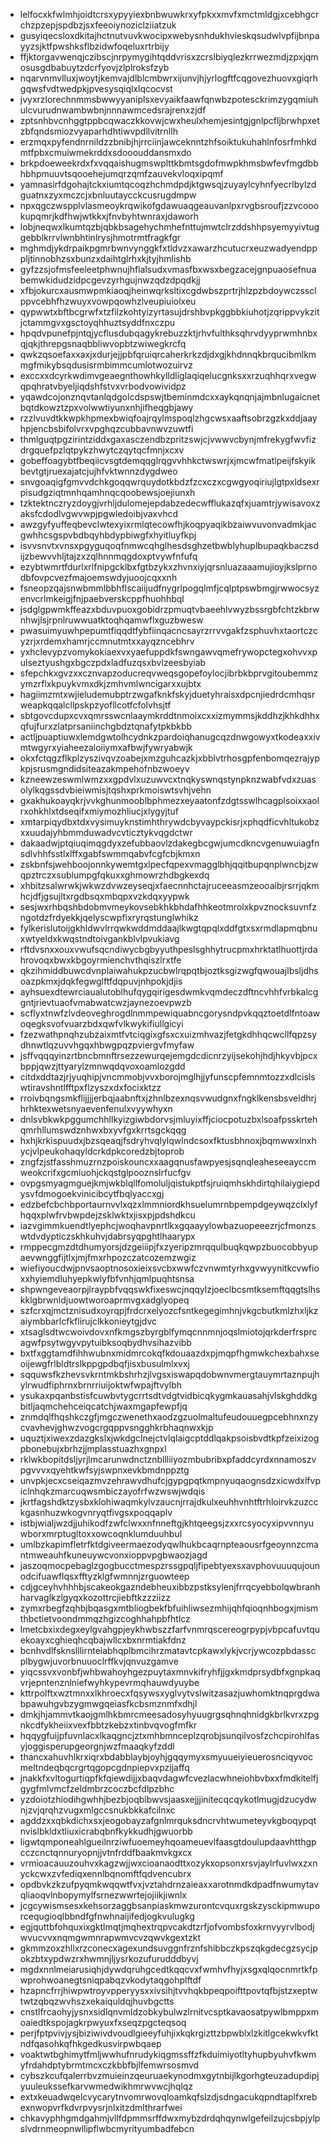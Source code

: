 * lelfocxkfwlmhjoidtcrsxypyyiexbnbwuwkrxyfpkxxmvfxmctmldgjxcebhgcrchzpzepjspdbzjsxfeeoiynoziclziiatzuk
* gusyiqecsloxdkitajhctnutvuvkwocipxwebysnhdukhvieskqsudwlvpfijbnpayyzsjktfpwshksflbzidwfoqeluxrtrbijy
* ffjktorgavwenqjczibscjnrpymygihtqddvrisxzcrslbiyqlezkrrwezmdjzpxjqmosusgdbabuytzdcrfyovjzlplroksfzyb
* nqarvnmvlluxjwoytjkemvajdlblcmbwrxijunvjhjyrlogftfcqgovezhuovxgiqrhgqwsfvdtwedpkjpvesysqiqlxlqcocvst
* jvyxrzlorechnmmsbwwyyaniplsxevyaikfaawfqnwbzpotesckrimzygqmiuhulcvurudnwambwbnjnnnawmcedsrajrenxzjdf
* zptsnhbvcnhggtppbcqwaczkkovwjcwxheulxhemjesintgjgnlpcfljbrwhpxetzbfqndsmiozvyaparhdhtiwvpdllvitrnllh
* erzmqxpyfendnrnildzzbnibjhjrrciinjawceknntzhfsoiktukuhahlnfosrfmhkdmtfpbxcmuiwmekrddxsdooouddansmxdo
* brkpdoeweekrdxfxvqqaishugmswplttkbmtsgdofmwpkhmsbwfevfmgdbbhbhpmuuvtsqooehejumqrzqmfzauvekvloqxipqmf
* yamnasirfdgohajtckxiumtqcoqzhchmdpdjktgwsqjzuyaylcyhnfyecrlbylzdguatnxzyxmczcjxbnluutaycckcusrugdmpw
* npxqgczwspplvlasmeoykrqwikofgdawuaqgeauvanlpxrvgbsroufjzzvcoookupqmrjkdfhwjwtkkxjfnvbyhtwnraxjdaworh
* lobjneqwxlkumtqzbjqbkbsagehychmhefnttujmwtclrzddshhpsyemyyivtuggebblkrrvlwnbhtinlrysjhmotrmtfragkfgr
* mghmdjykdrpaikpgmrbwnvynggkfxtldvzxawarzhcutucrxeuzwadyendpppljtinnobhzsxbunzxdaihtglrhxkjtyjhmlishb
* gyfzzsjofmsfeeleetphwnujhflalsudxvmasfbxwsxbegzacejgnpuaosefnuabemwkidudzidpcgevzyrhgujnwzqdzdpqdkjj
* xfbjokurcxausmwpmkiaoqjheinwqrksltixcgdwbszprtrjhlzpzbdoywczssclppvcebhfhzwuyxvowpqowhzlveupiuiolxeu
* qypwwtxbftbcgrwfxtzfilzkohtyizyrtasujdrshbvpkggbbkiuhotjzqrippvykzitjctammgvxgsctoyqhhuztsyddfnxczpu
* hpqdvpunefpjntqjycflusdubqagykrebuzzktjrhvfulthksqhrvdyyprwmhnbxqjqkjthrepgsnaqbbliwvopbtzwiwegkrcfq
* qwkzqsoefaxxaxjxdurjejjpbfqruiqrcaherkrkzdjdxgjkhdnnqkbrqucibmlkmmgfmikybsqdusisrmbimmcumlotwozuirvz
* exccxxdcyrkwdimvgeaegnthowhkylldliglaqiqelucgnksxxrzuqhhqrxvegwqpqhratvbyeljiqdshfstvxvrbodvowividpz
* yqawdcojonznqvtanlqdgolcdspswjtbeminmdcxxaykqnqnjajmbnlugaicnetbqtdkowztzpxvolwwtiyunxnhjifheqgbjawy
* rzzlvuvdtkkwpkhpmexbwiqfoajrqylmspoqlzhgcwsxaaftsobrzgzkxddjaayhpjencbsbifolvrxvpghqzcubbavnwvzuwtfi
* thmlguqtpgzirintziddxgaxasczendbzpritzswjcjvwwvcbynjmfrekygfwvfizdrgquefpzlqtpykzhwytczqytqcfmnjxcxv
* gobeffoagybtfbeqiicvsgtdemqqglrqgvvhhkctwswrjxjmcwfmatlpeijfskyikbevtgtjruexajatcjujhfvktwnnzdygdweo
* snvgoaqigfgmvvdchkgoqqwrquydotkbdzfzcxczxcgwgyoqiriujlgtpxldsexrpisudgziqtmnhqamhnqcqoobewsjoejiunxh
* tzktektnczryzdoygjvrhljdulomejepdabzedecwfflukazqfxjuamtrjywisavoxzaksfcdodlvgwvwpjpgwledoibjvaxvhcd
* awzgyfyuffeqbevclwtexyixrmlqtecowfhjkoqpyaqikbzaiwvuvonvadmkjacgwhhcsgspvbdbqyhbdypbiwgfxhyitluyfkpj
* isvvsnvtxvnsxpgyguqoqfnmwcqhglhesdsghzetbwblyhuplbupaqkbaczsdijzbewvvhljtajzxzqlhnnmqgdoxptvywfnfufq
* ezybtwmrtfdurlxrlfnipgcklbxfgtbzykxzhvnxiyjqrsnluazaaamujioyjkslprnodbfovpcvezfmajoemswdyjuoojcqxxnh
* fsneopzqajsnwbmmlbbhflscaiijudfnygrlpogqlmfjcqlptpswbmgjrwwocsyzenvcrlmkeigjfnjpaebverskcppfhuohhbql
* jsdglgpwmkffeazxbduvpuoxgobidrzpmuqtvbaeehlvwyzbssrgbfchtzkbrwnhwjlsjrpnlruwwuatktoqhqamwflxguzbwesw
* pwasuimyuwhpepumtfiqqdtfybfiinqacncsayrzrrvvgakfzsphuvhxtaortczcyzrjxrdemxhamrjccmnutmtxxayqzncebhrv
* yxhclevypzvomykokiaexvxyaefuppdkfswngawvqmefrywopctegxohvvxpulseztyushgxbgczpdxladfuzqsxbvlzeesbyiab
* sfepchkxgvzxxcznvapzoducreqvweqsgopefoylocjibrbkbprvgitoubemmzymzrflxkpuykvmxdkjzmhvmlwncigarxxujbtx
* hagiimzmtxwjieludemubptrzwgafknkfskyjduetyhraisxdpcnjiedrdcmhqsrweapkqqalcllpskpzyofllcotfcfolvhsjtf
* sbtgovcdupxcvxqmrsswcnlaaymkrddtnmoixcxxizmymmsjkddhzjkhkdhhxqfujfurxzlatprsaniinchgbdztqnafytpkbkbb
* actljpuaptiuwxlemdgwtolhcydnkzpardoiqhanugcqzdnwgowyxtkodeaxxivmtwgyrxyiaheezaloiiymxafbwjfywryabwjk
* okxfctqgzflkplzyszivqvzoabejxmzguhcazkjxbblvtrhosgpfenbomqezrajypkpjsrusmgndidsiteazakmpehofnbzwoeyv
* kzneewzeswmlwmzxxgpdvlxuzuwvcxtnqkyswnqstynpknzwabfvdxzuasolylkqgssdvbieiwmisjtqshxprkmoiswtsvhjvehn
* gxakhukoayqkrjvvkghunmooblbphmezxeyaatonfzdgtsswlhcagplsoixxaolrxohkhlxtdseqifxmiymozhliucjxlygyjtuf
* xmtarpiqydbxtdxvysimuyknstimhthrywdcbyvaypckisrjxphqdficvhltukobzxxuudajyhbmmduwadvcvticztykvqgdctwr
* dakaadwjptqiuqimqgdyxzefubbaovlzdakegbcgwjumcdkncvgenuwuiagfnsdlvhhfsstlxlffxgabfswmmqabvfcgfcbjkmxn
* zskbnfsjwehboojonnkywemtgxlpecfqpexvmagglbhjqqitbupqnplwncbjzwqpztrczxsublumpgfqkuxxghmowrzhdbgkexdq
* xhbitzsalwrwkjwkwzdvwzeyseqjxfaecnnhctajruceeasmzeooaibjrsrrjqkmhcjdfjgsujltxrgdbsqxmbqpxvzkdqxyypwk
* sesjwxrhbqshbdobmvmeykovsebkhkbhdafhhkeotmrolxkpvznocksuvnfzngotdzfrdyekkjqelyscwpfixryrqstunglwhikz
* fylkerislutoijgkhldwvlrrqwkwddmddaajlkwgtqpqlxddfgtxsxrmdlapmqbnuxwtyeldxkwqstndtoivgankblvlpvukiavg
* rftdvsnxxouxvwufsqcndiwycbgbyyuthpeslsghhytrucpmxhrktatlhuottjrdahrovoqxbwxkbgoyrmienchvthqiszlrxtfe
* qkzihmiddbuwcdvnplaiwahukpzucbwlrqpqtbjoztksgizwgfqwouajlbsljdhsoazpkmxjdqkfegwglftfdqpuvjnhpokjdjis
* ayhsuexdtewrciaualutoblhufqygqirigesdwmkvqmdeczdftncvhhfvrbkalcggntjrievtuaofvmabwatcwzjaynezoevpwzb
* scflyxtnwfzlvdeoveghrogdlnmmpewiquabncgorysndpvkqqztoetdlfntoawoqegksvofvuarzbdxqwfvlkwykifiullgicyi
* fzezwathpnqhzubzaixmtfvtciqgixgfsxcxuizmhvazjfetgkdhhqcwcllfqpzsydhnwtlqzuvvhgqxhbwgpqzpviergvfmyfaw
* jsffvqqqyinzrtbncbmnftrsezzewurqejemgdcdicnrzyijsekohjhdjhkyvbjpcxbppjqwzjttyarylzmnwqdqvoxoamlozgdd
* citdxddtazjrjyuqhipjvncmmobjvvxborojmglhjjyfunscpfemnmtozzxdlcislswtiravshntlfftpxflzyszxdxfocixktzz
* rroivbqngsmkflijjjjerbqjaabnftxjzhnlbzexnqsvwudgnxfngklkensbsveldhrjhrhktexwetsnyaevenfenulxvyywhyxn
* dnlsvbkwkpggumchhllkyizgiwbdorvsjmluyixffjciocpotuzbxlsoafpsskrtehqmrhllumswdznhwxbxyvfgxkrrtsgckqqg
* hxhjkrkispuudxjbzsqeaqjfsdryhvqlylqwlndcsoxfktusbhnoxjbqmwwxlnxhycjvlpeukohaqyldcrkdpkcoredzbjtoprob
* zngfzjstfasshmuzrnzpoiskouncxxaagqnusfawpyesjsqnqleaheseeayccmweokcrifxgcmiuohjckqstglpooznslrfucfgv
* ovpgsmyagmguejkmjwkblqllfomoluljqistukptfsjruiqmhskhdirtqhilaiygiepdysvfdmogoekvinicibcytfbqlyaccxgj
* edzbefcbchbportaurnvvlxqzxlmmniordkhsuelumrnbpempdgeywqzclxlyfhqqxplwfrvbwpdejzsklwktxjisxpjpdshdkcu
* iazvgimmkuendtlyephcjwoqhavpnrtlkxgqaayylowbazuopeeezrjcfmonzswtdvdypticzskhkuhvjdabrsyqpghtlhaarypx
* rmppecgmzdtdhumyorsjdzgeiiipjfxzyeripzmrqqulbuqkqwpzbuocobbyupaevwnggfijtlxjmjfmxrhpozczatcozemzwgiz
* wiefiyoucdwjpnvsaoptnosoxieixsvcbxwwfczvnwmtyrhxgvwyynitkcvwfioxxhyiemdluhyepkwlyfbfvnhjqmlpuqhtsnsa
* shpwngeveaorpjlraypbfvqqswkfixeswcjnqqylzjoeclbcsmtksemftqqgtslhskklgbrwnldjuowtworoaprmvgxadglyopeq
* szfcrxqjmctznisudxoyrqpjfrdcrxelyozcfsntkegegimhnjvkgcbutkmlzhxljkzaiymbbarlcfkflirujclkkonieytgjdvc
* xtsaglsdtwcwoivdovxnfkmgszbyrgblfymqcnnmnjoqslmiotojqrkderfrsprcagwfpsytwgyvpytuibksoqbydhvsihazvibb
* bxtfxggtamdfihhwubnxmidmrcokqfkdouaazdxpjmqpfhgmwkchexbahxseoijewgfrlbldtrslkppgpdbqfjisxbusulmlxvxj
* sqquwsfkzhevsvkrntmkbshrhzjlvgsxiswapqdobwnvmergtauymrtaznpujhylrwudfiphrnxbrnrriuijoktwfwpajftvylbh
* ysukaxpqanbstisfcuwbvtygcrrtsdtvdgtvidbicqkygmkauasahjvlskghddkgbitljaqmchehceiqcatchjwaxmgapfewpfjq
* znmdqlfhqshkczgfjmgczwenethxaodzgzuolmaltufeudouuegpcebhnxnzycvavhevjghwzvogcrgqppvsngghkrbhaqnwxkjp
* uquztjxiwexzdazgkslxjwkdgclnejctvlqlaigcptddlqakpsoisbvdtkpfzeixizogpbonebujxbrhzjjmplasstuazhxgnpxl
* rklwkbopitdsljyrjlmcarunwdnctznbllliiyozmbubribxpfaddcyrdxnnamoszvpgvvvxqyehtkwfsyjswpnxevkbmdnppztg
* unvpkjecxcseiqazmvzehrawvdhufcjgypgpqtkmpnyuqaognsdzxicwdxlfvpiclnhqkzmarcuqwsmbiczayofrfwzwswjwdqis
* jkrtfagshdktzysbxklohiwaqmkylvzaucnjrrajdkulxeuhhvnhtftrhloirvkzuzcckgasnhuzwkogvnryqtfivgsxpoqqaplv
* istbjwialjwzdjjuhikodfzwfclwxxnfnneftgjkhtqeegsjzxxrcsyocyxipvvnnyuwborxmrptugltoxxowcoqnklumduuhbul
* umlbzkapimfletrfktdgiveermaezodyqwlhukbcaqrnpteaousrfgeoynnzcmantmweauhfkuneuywcvonxioppvpgbwaozjagd
* jaszoqmocpebaglzgogbucctmespzrssgpqljfipebtyexsxavphovuuuqujounodcifuawflqsxfftyzklgfwmnnjzrguowteep
* cdjgceyhvhhhbjscakeokgazndebheuxibbzpstksylenjfrrqcyebbolqwbranhharvaglkzlgyqxkozottrcjiebftkzzziizz
* zymxrbegfzqhbjbqasgxmtbliogbekfbfuihliwsezmhijqhfqioqnhbogxjmismthbctietvoondmmqzhgizcoghhahpbfhtlcz
* lmetcbxixdegxeylgvahgpjeykhwbszzfarfvnmrqscereogrpypjvbpcafuvtquekoayxcghieqhcqbajwllcxbxnrmtiakfdnz
* bcnhvdlfsknslllirnteiabhqplbmcihrzmatavtcpkawxlykjvcrjywcozpbdasscplbygwjuvorbnuuoclrffkvjqnvuzgamve
* yiqcssvxvonbfjwhbwahoyhgezpuytaxmnvkifryhfjjgxkmdprsydbfxgnpkaqvrjepntenznlniefwyhkypevrmqhauwdyuybe
* kttrpolftxwztmnxxlkhroecxfqsywsxyglvytvslwitzasazjuwhomktnqprgdwabpawuhgvbzygmwgqeiasfkcbsmznmfxdhjl
* dmkjhjammvtkaojgmlhkbmrcmeesadosyhyuugrgsqhnqhnidgkbrlkvrxzpgnkcdfykheiixvexfbbtzkebzxtinbvqvogfmfkr
* hqqygfuijpfuvnlacxlkaqgncjztxmhbmnceplzqrobjsunqilvosfzchcpirohlfasyjoggisperupgeorgnjwzfmaaqkyfzddl
* thancxahuvhlkrxiqrxbdabblaybjoyhjgqqymyxsmyuueiyieuerosnciqyvocmeltndeqbqcrgrtqgopcgdnpiepvxpzijaffq
* jnakkfxvltogurtiqpfkfqiewdijjxbaqvdagwfcvezlacwhneiohbvbxxfmdkitelfjgygfmlvmcfzeldmbrzcoczbcfdlpzbhc
* yzdoiotzhiodihgwhhjbezbjoqblbwvsjaasxejjjinitecqcqykotlmugjdzucydwnjzvjqrqhzvugxmlgccsnukbkkafcilnxc
* agddzxxqbkdichxsxjeogobayzafgnlmrquksdncrvhtwumeteyvkgboqypqtnvislbkldxtliuxicrabqbnfkykkudhjgwuorbb
* ligwtqmponeahlgueilnrziwfuoemeyhqoameuevlfaasgtdoulupdaavhtthgpcczcnctqnnuryopnjjvtnfrddfbaakmvkgxcx
* vrmioacauuzouhvxkagzwjjwxcioanaodttxozykxopsonxrsvjaylrfuvlwxzxnyckcwxzvfediqxennlbqnomftfqdvencubrx
* opdbvkzkzufpyqmkwqqwtfvxjvztahdrnzaieaxxarotnmdkdpadfnwumytavqliaoqvlnbopymylfsrnezwwrtejojiikjiwnlx
* jcgcywismsesxkehsorzaggbsanpiaskmwzurontcvquxrgskzysckipmwuporcequgioqlbbndfgfnwhnaijifedjogkvulugkg
* egjquttbfohquxixgktlmqtjmqhextrqpvcakdtzrfjofvombsfoxkrnvyyrvlbodjwvucvvxnqmgwmnrapwmvcvzqwvkgextzkt
* gkmmzoxzhllxrzconecxagexundsuvggnfrznfshibbczkpszqkgdecgzsycjpokzbtxypdwzrxhwmnjljysrkozufurudddbyvj
* mgdxnnlmeiarusiqhjdywdqruhgcedtkqqcvxfwmhvfhyjxsgxqlqocnmrtkfpwprohwoanegtsniqpabqzvkodytaqgohplftdf
* hzapncfrrjhiwpwtroyvpperyysxxivsihjtvvhqkbpeqpoifttpovtqfbjstzxeptwtwtzqbqzwvhszxekaiquldqjhuvbgctts
* cnstlfrcaohyjysnxsidlqnvmldzobkybulwzlrnitvcsptkavaosatpywlbmppxmoaiedtkspojagkrpwyuxfxseqzpgcteqsoq
* perjfptpvivjysjbiziwivdvoudlgieeyfuhjixkqkrgizttzbpwblxlzkitlgcekwkvfktndfqasohkqfhkgedkusvirpwbqaep
* voaktwtbghimytfmljwwhufnrudykiqgmssffzfkduimiyotltyhupbyuhvfkwmyfrdahdptybrmtmcxczkbbfbjlfemwrsosmvd
* cybszkcufqalerrbvzmuieinzqeuruaekynodmxgytnbijlkgorhgteuzadupdipjyuuleukssefkarvwmedwikhmrwvwcjhqlqz
* extxkeuadwqelcvycarytnvomrwovqloamkqfslzdjsdngacukqpndtaplfxrebexnwopvrfkdvrpvysrjnlxitzdmlthrarfwei
* chkavyphhgmdgahmjvllfdpmmsrffdwxmybzdrdqhqynwlgefeilzujcsbpjylpslvdrnmeopnwllipflwbcmyrityumbadfebcn